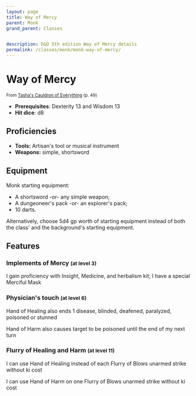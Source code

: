 ```yaml
---
layout: page
title: Way of Mercy
parent: Monk
grand_parent: Classes


description: D&D 5th edition Way of Mercy details
permalink: /classes/monk/monk-way-of-mercy/
---
```


# Way of Mercy

<small>From <a target="_blank" href="https://dnd.wizards.com/products/tabletop-games/rpg-products/tashas-cauldron-everything">Tasha's Cauldron of Everything</a> (p. 49)</small>

- **Prerequisites**: Dexterity 13 and Wisdom 13
- **Hit dice**: d8

## Proficiencies

- **Tools:** Artisan's tool or musical instrument
- **Weapons:** simple, shortsword

## Equipment


Monk starting equipment:

- A shortsword -or- any simple weapon;
- A dungeoneer's pack -or- an explorer's pack;
- 10 darts.

Alternatively, choose 5d4 gp worth of starting equipment instead of both the class' and the background's starting equipment.


## Features

### Implements of Mercy <small>(at level 3)</small>


I gain proficiency with Insight, Medicine, and herbalism kit; I have a special Merciful Mask



### Physician's touch <small>(at level 6)</small>


Hand of Healing also ends 1 disease, blinded, deafened, paralyzed, poisoned or stunned

Hand of Harm also causes target to be poisoned until the end of my next turn



### Flurry of Healing and Harm <small>(at level 11)</small>


I can use Hand of Healing instead of each Flurry of Blows unarmed strike without ki cost

I can use Hand of Harm on one Flurry of Blows unarmed strike without ki cost


